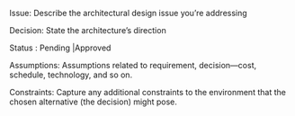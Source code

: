 Issue: Describe the architectural design issue you’re addressing

Decision: State the architecture’s direction

Status : Pending |Approved

Assumptions: Assumptions related to requirement, decision—cost, schedule, technology, and so on. 

Constraints: Capture any additional constraints to the environment that the chosen alternative (the decision) might pose.
